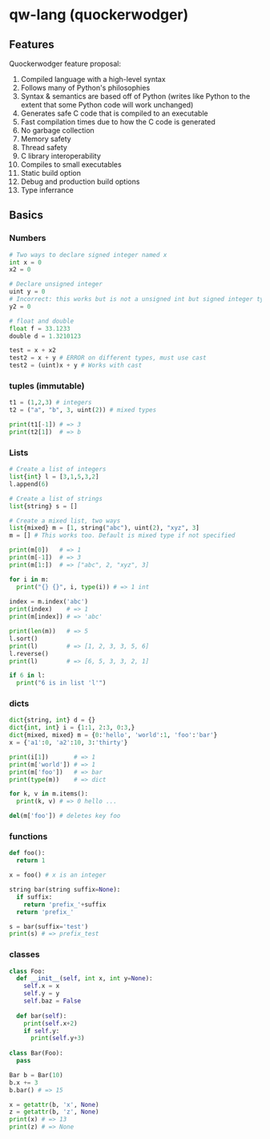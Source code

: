 # qw-lang (quockerwodger)

## Features 

Quockerwodger feature proposal:
1. Compiled language with a high-level syntax
2. Follows many of Python's philosophies
3. Syntax & semantics are based off of Python (writes like Python to the extent that some Python code will work unchanged)
4. Generates safe C code that is compiled to an executable
5. Fast compilation times due to how the C code is generated
6. No garbage collection
7. Memory safety
8. Thread safety
9. C library interoperability
10. Compiles to small executables
11. Static build option
12. Debug and production build options
13. Type inferrance

## Basics

### Numbers

```python
# Two ways to declare signed integer named x
int x = 0
x2 = 0

# Declare unsigned integer
uint y = 0
# Incorrect: this works but is not a unsigned int but signed integer type
y2 = 0 

# float and double
float f = 33.1233
double d = 1.3210123

test = x + x2
test2 = x + y # ERROR on different types, must use cast
test2 = (uint)x + y # Works with cast

```
### tuples (immutable)

```python
t1 = (1,2,3) # integers
t2 = ("a", "b", 3, uint(2)) # mixed types

print(t1[-1]) # => 3
print(t2[1])  # => b
```

### Lists

```python
# Create a list of integers
list{int} l = [3,1,5,3,2]
l.append(6)

# Create a list of strings
list{string} s = []

# Create a mixed list, two ways
list{mixed} m = [1, string("abc"), uint(2), "xyz", 3]
m = [] # This works too. Default is mixed type if not specified

print(m[0])   # => 1
print(m[-1])  # => 3
print(m[1:])  # => ["abc", 2, "xyz", 3]

for i in m:
  print("{} {}", i, type(i)) # => 1 int
  
index = m.index('abc')
print(index)    # => 1
print(m[index]) # => 'abc'

print(len(m))   # => 5
l.sort()
print(l)        # => [1, 2, 3, 3, 5, 6]
l.reverse()
print(l)        # => [6, 5, 3, 3, 2, 1]

if 6 in l:
  print("6 is in list 'l'")

```

### dicts

```python
dict{string, int} d = {}
dict{int, int} i = {1:1, 2:3, 0:3,}
dict{mixed, mixed} m = {0:'hello', 'world':1, 'foo':'bar'}
x = {'a1':0, 'a2':10, 3:'thirty'}

print(i[1])       # => 1
print(m['world']) # => 1
print(m['foo'])   # => bar
print(type(m))    # => dict

for k, v in m.items():
  print(k, v) # => 0 hello ...

del(m['foo']) # deletes key foo
```

### functions
```python
def foo():
  return 1

x = foo() # x is an integer

string bar(string suffix=None):
  if suffix:
    return 'prefix_'+suffix
  return 'prefix_'

s = bar(suffix='test')
print(s) # => prefix_test
```

### classes

```python
class Foo:
  def __init__(self, int x, int y=None):
    self.x = x
    self.y = y
    self.baz = False
    
  def bar(self):
    print(self.x+2)
    if self.y:
      print(self.y+3)
    
class Bar(Foo):
  pass

Bar b = Bar(10)
b.x += 3
b.bar() # => 15

x = getattr(b, 'x', None)
z = getattr(b, 'z', None)
print(x) # => 13
print(z) # => None
```
